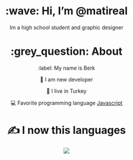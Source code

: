 <div align="center">
<h1> :wave: Hi, I’m @matireal </h1>
<p> Im a high school student and graphic designer </p>
  
<h1> :grey_question: About </h1>
  <p> :label: My name is Berk </p>
  <p> 🤞 I am new developer </p>
  <p> 🏁 I live in Turkey </p>
  <p> 💻 Favorite programming language <a href="https://discord.gg/codesty"> Javascript </a> </p>


<h1> ✍ I now this languages </h1>
<img src="https://skillicons.dev/icons?i=js,nodejs,html,css,discord,cs&theme=dark" />

